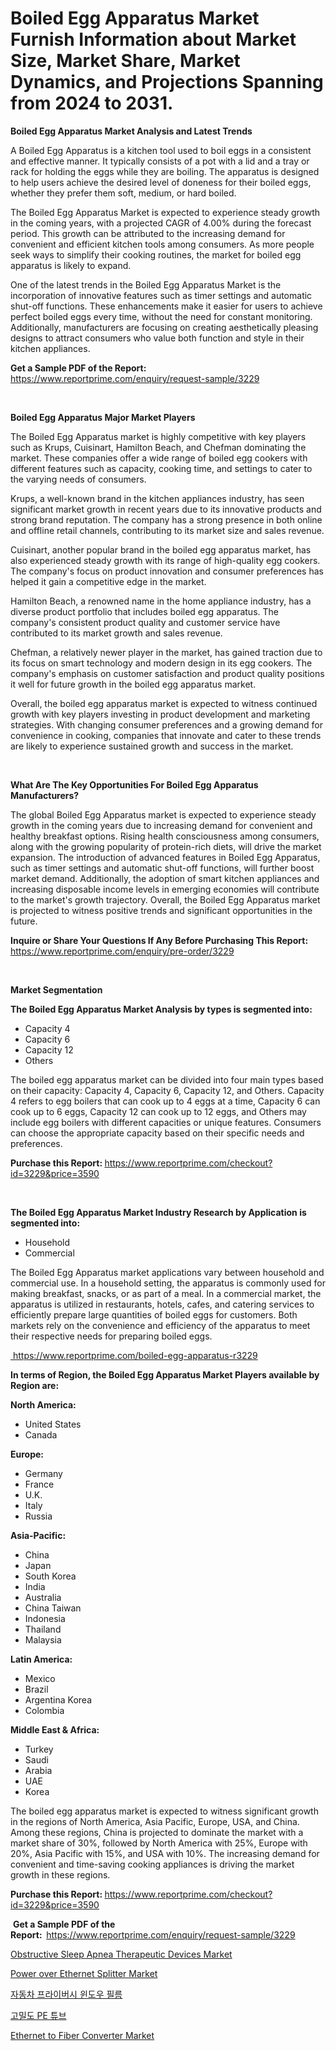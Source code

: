 <p><h1>Boiled Egg Apparatus Market Furnish Information about Market Size, Market Share, Market Dynamics, and Projections Spanning from 2024 to 2031.</h1></p><p><strong>Boiled Egg Apparatus Market Analysis and Latest Trends</strong></p>
<p><p>A Boiled Egg Apparatus is a kitchen tool used to boil eggs in a consistent and effective manner. It typically consists of a pot with a lid and a tray or rack for holding the eggs while they are boiling. The apparatus is designed to help users achieve the desired level of doneness for their boiled eggs, whether they prefer them soft, medium, or hard boiled.</p><p>The Boiled Egg Apparatus Market is expected to experience steady growth in the coming years, with a projected CAGR of 4.00% during the forecast period. This growth can be attributed to the increasing demand for convenient and efficient kitchen tools among consumers. As more people seek ways to simplify their cooking routines, the market for boiled egg apparatus is likely to expand.</p><p>One of the latest trends in the Boiled Egg Apparatus Market is the incorporation of innovative features such as timer settings and automatic shut-off functions. These enhancements make it easier for users to achieve perfect boiled eggs every time, without the need for constant monitoring. Additionally, manufacturers are focusing on creating aesthetically pleasing designs to attract consumers who value both function and style in their kitchen appliances.</p></p>
<p><strong>Get a Sample PDF of the Report:&nbsp;</strong> <a href="https://www.reportprime.com/enquiry/request-sample/3229">https://www.reportprime.com/enquiry/request-sample/3229</a></p>
<p>&nbsp;</p>
<p><strong>Boiled Egg Apparatus Major Market Players</strong></p>
<p><p>The Boiled Egg Apparatus market is highly competitive with key players such as Krups, Cuisinart, Hamilton Beach, and Chefman dominating the market. These companies offer a wide range of boiled egg cookers with different features such as capacity, cooking time, and settings to cater to the varying needs of consumers.</p><p>Krups, a well-known brand in the kitchen appliances industry, has seen significant market growth in recent years due to its innovative products and strong brand reputation. The company has a strong presence in both online and offline retail channels, contributing to its market size and sales revenue.</p><p>Cuisinart, another popular brand in the boiled egg apparatus market, has also experienced steady growth with its range of high-quality egg cookers. The company's focus on product innovation and consumer preferences has helped it gain a competitive edge in the market.</p><p>Hamilton Beach, a renowned name in the home appliance industry, has a diverse product portfolio that includes boiled egg apparatus. The company's consistent product quality and customer service have contributed to its market growth and sales revenue.</p><p>Chefman, a relatively newer player in the market, has gained traction due to its focus on smart technology and modern design in its egg cookers. The company's emphasis on customer satisfaction and product quality positions it well for future growth in the boiled egg apparatus market.</p><p>Overall, the boiled egg apparatus market is expected to witness continued growth with key players investing in product development and marketing strategies. With changing consumer preferences and a growing demand for convenience in cooking, companies that innovate and cater to these trends are likely to experience sustained growth and success in the market.</p></p>
<p>&nbsp;</p>
<p><strong>What Are The Key Opportunities For Boiled Egg Apparatus Manufacturers?</strong></p>
<p><p>The global Boiled Egg Apparatus market is expected to experience steady growth in the coming years due to increasing demand for convenient and healthy breakfast options. Rising health consciousness among consumers, along with the growing popularity of protein-rich diets, will drive the market expansion. The introduction of advanced features in Boiled Egg Apparatus, such as timer settings and automatic shut-off functions, will further boost market demand. Additionally, the adoption of smart kitchen appliances and increasing disposable income levels in emerging economies will contribute to the market's growth trajectory. Overall, the Boiled Egg Apparatus market is projected to witness positive trends and significant opportunities in the future.</p></p>
<p><strong>Inquire or Share Your Questions If Any Before Purchasing This Report:</strong> <a href="https://www.reportprime.com/enquiry/pre-order/3229">https://www.reportprime.com/enquiry/pre-order/3229</a></p>
<p>&nbsp;</p>
<p><strong>Market Segmentation</strong></p>
<p><strong>The Boiled Egg Apparatus Market Analysis by types is segmented into:</strong></p>
<p><ul><li>Capacity 4</li><li>Capacity 6</li><li>Capacity 12</li><li>Others</li></ul></p>
<p><p>The boiled egg apparatus market can be divided into four main types based on their capacity: Capacity 4, Capacity 6, Capacity 12, and Others. Capacity 4 refers to egg boilers that can cook up to 4 eggs at a time, Capacity 6 can cook up to 6 eggs, Capacity 12 can cook up to 12 eggs, and Others may include egg boilers with different capacities or unique features. Consumers can choose the appropriate capacity based on their specific needs and preferences.</p></p>
<p><strong>Purchase this Report:&nbsp;</strong><a href="https://www.reportprime.com/checkout?id=3229&price=3590">https://www.reportprime.com/checkout?id=3229&price=3590</a></p>
<p>&nbsp;</p>
<p><strong>The Boiled Egg Apparatus Market Industry Research by Application is segmented into:</strong></p>
<p><ul><li>Household</li><li>Commercial</li></ul></p>
<p><p>The Boiled Egg Apparatus market applications vary between household and commercial use. In a household setting, the apparatus is commonly used for making breakfast, snacks, or as part of a meal. In a commercial market, the apparatus is utilized in restaurants, hotels, cafes, and catering services to efficiently prepare large quantities of boiled eggs for customers. Both markets rely on the convenience and efficiency of the apparatus to meet their respective needs for preparing boiled eggs.</p></p>
<p><a href="https://www.reportprime.com/boiled-egg-apparatus-r3229">&nbsp;https://www.reportprime.com/boiled-egg-apparatus-r3229</a></p>
<p><strong>In terms of Region, the Boiled Egg Apparatus Market Players available by Region are:</strong></p>
<p>
    <p> <strong> North America: </strong>
        <ul>
            <li>United States</li>
            <li>Canada</li>
        </ul>
        </p> 
    <p> <strong> Europe: </strong>
        <ul>
            <li>Germany</li>
            <li>France</li>
            <li>U.K.</li>
            <li>Italy</li>
            <li>Russia</li>
        </ul>
        </p> 
    <p> <strong> Asia-Pacific: </strong>
        <ul>
            <li>China</li>
            <li>Japan</li>
            <li>South Korea</li>
            <li>India</li>
            <li>Australia</li>
            <li>China Taiwan</li>
            <li>Indonesia</li>
            <li>Thailand</li>
            <li>Malaysia</li>
        </ul>
        </p> 
    <p> <strong> Latin America: </strong>
        <ul>
            <li>Mexico</li>
            <li>Brazil</li>
            <li>Argentina Korea</li>
            <li>Colombia</li>
        </ul>
        </p> 
    <p> <strong> Middle East & Africa: </strong>
        <ul>
            <li>Turkey</li>
            <li>Saudi</li>
            <li>Arabia</li>
            <li>UAE</li>
            <li>Korea</li>
        </ul>
    </p>
    </p>
<p><p>The boiled egg apparatus market is expected to witness significant growth in the regions of North America, Asia Pacific, Europe, USA, and China. Among these regions, China is projected to dominate the market with a market share of 30%, followed by North America with 25%, Europe with 20%, Asia Pacific with 15%, and USA with 10%. The increasing demand for convenient and time-saving cooking appliances is driving the market growth in these regions.</p></p>
<p><strong>Purchase this Report: </strong><a href="https://www.reportprime.com/checkout?id=3229&price=3590">https://www.reportprime.com/checkout?id=3229&price=3590</a></p>
<p>&nbsp;<strong>Get a Sample PDF of the Report:&nbsp;&nbsp;</strong><a href="https://www.reportprime.com/enquiry/request-sample/3229">https://www.reportprime.com/enquiry/request-sample/3229</a></p>
<p><strong></strong></p>
<p><p><a href="https://issuu.com/reportprime-2/docs/obstructive-sleep-apnea-therapeutic_725ca881cbaf8d">Obstructive Sleep Apnea Therapeutic Devices Market</a></p><p><a href="https://github.com/mbisetmhermsr/Market-Research-Report-List-3/blob/main/power-over-ethernet-splitter-market.md">Power over Ethernet Splitter Market</a></p><p><a href="https://github.com/alpinestartsekian/Market-Research-Report-List-2/blob/main/4166667103351.md">자동차 프라이버시 윈도우 필름</a></p><p><a href="https://github.com/hasanrajibul387/Market-Research-Report-List-2/blob/main/3102315103350.md">고밀도 PE 튜브</a></p><p><a href="https://github.com/cameroneffertz/Market-Research-Report-List-2/blob/main/ethernet-to-fiber-converter-market.md">Ethernet to Fiber Converter Market</a></p></p>